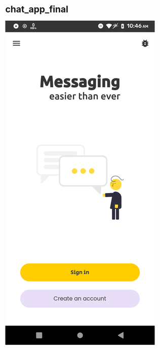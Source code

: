 # chat_app_final

![alt text](https://github.com/iMahfuzurX/messaging_app/raw/master/screenshots/landing_page.png)
